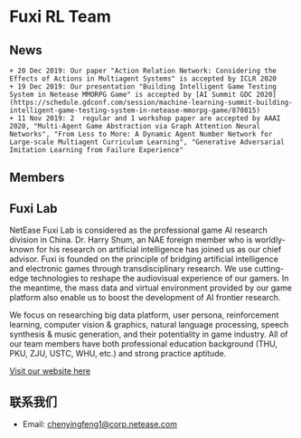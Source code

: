 # Fuxi RL Team
## News
	+ 20 Dec 2019: Our paper "Action Relation Network: Considering the Effects of Actions in Multiagent Systems" is accepted by ICLR 2020
	+ 19 Dec 2019: Our presentation "Building Intelligent Game Testing System in Netease MMORPG Game" is accepted by [AI Summit GDC 2020] (https://schedule.gdconf.com/session/machine-learning-summit-building-intelligent-game-testing-system-in-netease-mmorpg-game/870815) 
	+ 11 Nov 2019: 2  regular and 1 workshop paper are accepted by AAAI 2020, "Multi-Agent Game Abstraction via Graph Attention Neural Networks", "From Less to More: A Dynamic Agent Number Network for Large-scale Multiagent Curriculum Learning", "Generative Adversarial Imitation Learning from Failure Experience"

## Members


## Fuxi Lab

NetEase Fuxi Lab is considered as the professional game AI research division in China. Dr. Harry Shum, an NAE foreign member who is worldly-known for his research on artificial intelligence has joined us as our chief advisor. Fuxi is founded on the principle of bridging artificial intelligence and electronic games through transdisciplinary research. We use cutting-edge technologies to reshape the audiovisual experience of our gamers. In the meantime, the mass data and virtual environment provided by our game platform also enable us to boost the development of AI frontier research.

We focus on researching big data platform, user persona, reinforcement learning, computer vision & graphics, natural language processing, speech synthesis & music generation, and their potentiality in game industry. All of our team members have both professional education background (THU, PKU, ZJU, USTC, WHU, etc.) and strong practice aptitude.

[Visit our website here](https://fuxi.163.com/en/index.html)


## 联系我们

- Email: chenyingfeng1@corp.netease.com